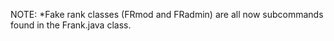 NOTE:
*Fake rank classes (FRmod and FRadmin) are all now subcommands found in the Frank.java class.
